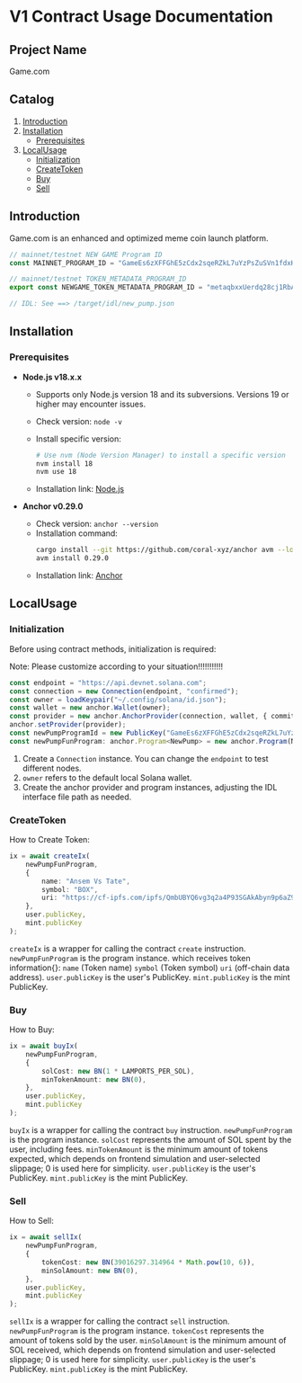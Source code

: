 # V1 Contract Usage Documentation

## Project Name

Game.com

## Catalog

1. [Introduction](#Introduction)
2. [Installation](#Installation)
    - [Prerequisites](#Prerequisites)
3. [LocalUsage](#LocalUsage)
    - [Initialization](#Initialization)
    - [CreateToken](#CreateToken)
    - [Buy](#Buy)
    - [Sell](#Sell)

## Introduction

Game.com is an enhanced and optimized meme coin launch platform.

```typescript
// mainnet/testnet NEW GAME Program ID
const MAINNET_PROGRAM_ID = "GameEs6zXFFGhE5zCdx2sqeRZkL7uYzPsZuSVn1fdxHF";

// mainnet/testnet TOKEN_METADATA_PROGRAM_ID
export const NEWGAME_TOKEN_METADATA_PROGRAM_ID = "metaqbxxUerdq28cj1RbAWkYQm3ybzjb6a8bt518x1s";

// IDL: See ==> /target/idl/new_pump.json
```

## Installation

### Prerequisites

-   **Node.js v18.x.x**

    -   Supports only Node.js version 18 and its subversions. Versions 19 or higher may encounter issues.
    -   Check version: `node -v`
    -   Install specific version:

        ```sh
        # Use nvm (Node Version Manager) to install a specific version
        nvm install 18
        nvm use 18
        ```

    -   Installation link: [Node.js](https://nodejs.org/en/download/package-manager)

-   **Anchor v0.29.0**
    -   Check version: `anchor --version`
    -   Installation command:
        ```sh
        cargo install --git https://github.com/coral-xyz/anchor avm --locked --force
        avm install 0.29.0
        ```
    -   Installation link: [Anchor](https://www.anchor-lang.com/docs/installation)

## LocalUsage

### Initialization

Before using contract methods, initialization is required:

Note: Please customize according to your situation!!!!!!!!!!!

```typescript
const endpoint = "https://api.devnet.solana.com";
const connection = new Connection(endpoint, "confirmed");
const owner = loadKeypair("~/.config/solana/id.json");
const wallet = new anchor.Wallet(owner);
const provider = new anchor.AnchorProvider(connection, wallet, { commitment: "confirmed" });
anchor.setProvider(provider);
const newPumpProgramId = new PublicKey("GameEs6zXFFGhE5zCdx2sqeRZkL7uYzPsZuSVn1fdxHF");
const newPumpFunProgram: anchor.Program<NewPump> = new anchor.Program(NewPumpIDL, newPumpProgramId, provider);
```

1. Create a `Connection` instance. You can change the `endpoint` to test different nodes.
2. `owner` refers to the default local Solana wallet.
3. Create the anchor provider and program instances, adjusting the IDL interface file path as needed.

### CreateToken

How to Create Token:

```typescript
ix = await createIx(
    newPumpFunProgram,
    {
        name: "Ansem Vs Tate",
        symbol: "BOX",
        uri: "https://cf-ipfs.com/ipfs/QmbUBYQ6vg3q2a4P93SGAkAbyn9p6aZ91V8Ly6UjM87rmW",
    },
    user.publicKey,
    mint.publicKey
);
```

`createIx` is a wrapper for calling the contract `create` instruction.
`newPumpFunProgram` is the program instance.
which receives token information{}:
`name` (Token name)
`symbol` (Token symbol)
`uri` (off-chain data address).
`user.publicKey` is the user's PublicKey.
`mint.publicKey` is the mint PublicKey.

### Buy

How to Buy:

```typescript
ix = await buyIx(
    newPumpFunProgram,
    {
        solCost: new BN(1 * LAMPORTS_PER_SOL),
        minTokenAmount: new BN(0),
    },
    user.publicKey,
    mint.publicKey
);
```

`buyIx` is a wrapper for calling the contract `buy` instruction.
`newPumpFunProgram` is the program instance.
`solCost` represents the amount of SOL spent by the user, including fees.
`minTokenAmount` is the minimum amount of tokens expected, which depends on frontend simulation and user-selected slippage; 0 is used here for simplicity.
`user.publicKey` is the user's PublicKey.
`mint.publicKey` is the mint PublicKey.

### Sell

How to Sell:

```typescript
ix = await sellIx(
    newPumpFunProgram,
    {
        tokenCost: new BN(39016297.314964 * Math.pow(10, 6)),
        minSolAmount: new BN(0),
    },
    user.publicKey,
    mint.publicKey
);
```

`sellIx` is a wrapper for calling the contract `sell` instruction. `newPumpFunProgram` is the program instance.
`tokenCost` represents the amount of tokens sold by the user. `minSolAmount` is the minimum amount of SOL received, which depends on frontend simulation and user-selected slippage; 0 is used here for simplicity.
`user.publicKey` is the user's PublicKey.
`mint.publicKey` is the mint PublicKey.

